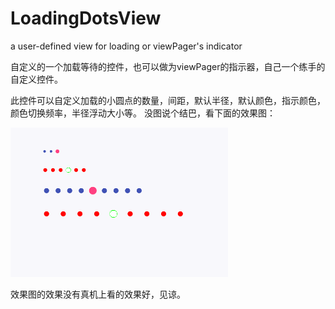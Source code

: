 # LoadingDotsView
a user-defined view for loading or viewPager's indicator

自定义的一个加载等待的控件，也可以做为viewPager的指示器，自己一个练手的自定义控件。

此控件可以自定义加载的小圆点的数量，间距，默认半径，默认颜色，指示颜色，颜色切换频率，半径浮动大小等。
没图说个结巴，看下面的效果图：

![screenshot](dots.gif)

效果图的效果没有真机上看的效果好，见谅。
